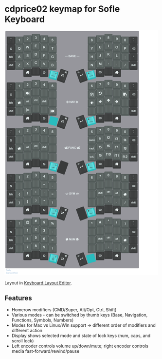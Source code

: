 # cdprice02 keymap for Sofle Keyboard

![cdprice02 layout](layout.png)
<!--
To capture the above images from Keyboard Layout Editor paste the following script code snippet into the console of your web browser:
html2canvas($("#keyboard"), {
    onrendered: function(canvas) {
        canvas.toBlob(function(blob) {
            saveAs(blob, "layout.png");
        });
    }
});
-->

Layout in [Keyboard Layout Editor](https://www.keyboard-layout-editor.com/#/gists/bc57b68d8317ce4aacc1a9f36c816571).

## Features

- Homerow modifiers (CMD/Super, Alt/Opt, Ctrl, Shift)
- Various modes - can be switched by thumb keys (Base, Navigation, Functions, Symbols, Numbers)
- Modes for Mac vs Linux/Win support -> different order of modifiers and different action
- Display shows selected mode and state of lock keys (num, caps, and scroll lock)
- Left encoder controls volume up/down/mute; right encoder controls media fast-forward/rewind/pause
